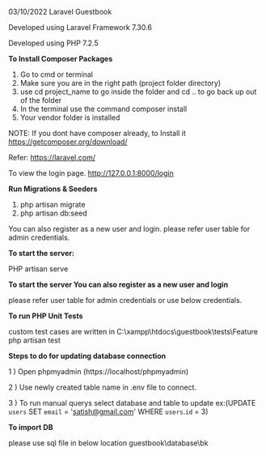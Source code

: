 03/10/2022
Laravel Guestbook

Developed using Laravel Framework 7.30.6

Developed using PHP 7.2.5

**To Install Composer Packages**

1) Go to cmd or terminal
2) Make sure you are in the right path (project folder directory)
3) use cd project_name to go inside the folder and cd .. to go back up out of the folder
4) In the terminal use the command composer install 
5) Your vendor folder is installed

NOTE: If you dont have composer  already, to Install it https://getcomposer.org/download/

Refer: https://laravel.com/

To view the login page.
http://127.0.0.1:8000/login

**Run Migrations & Seeders** 

1. php artisan migrate 
2. php artisan db:seed

You can also register as a new user and login.
please refer user table for admin credentials.

**To start the server:**

PHP artisan serve


**To start the server You can also register as a new user and login**

please refer user table for admin credentials or use below credentials.


**To run PHP Unit Tests**

custom test cases are written in C:\xampp\htdocs\guestbook\tests\Feature
php artisan test

**Steps to do for updating database connection**

1 ) Open phpmyadmin (https://localhost/phpmyadmin)

2 ) Use newly created table name in .env file to connect.

3 ) To run manual querys select database and table to update ex:(UPDATE `users` SET `email` = 'satish@gmail.com' WHERE `users`.`id` = 3)


**To import DB**

please use sql file in below location
guestbook\database\bk

 